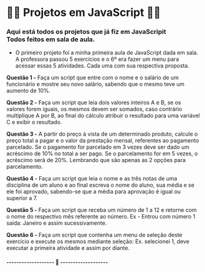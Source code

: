 <h1>👩‍💻 Projetos em JavaScript 👩‍💻</h1>
<h3> Aqui está todos os projetos que já fiz em JavaScripit <br>
Todos feitos em sala de aula.</h3>

- O primeiro projeto foi a minha primeira aula de JavaScript dada em sala. A professora passou 5 exercícios e o 6º era fazer um menu para acessar essas 5 atividades. Cada uma com sua respectiva proposta.

<b>Questão 1 -</b> Faça um script que entre com o nome e o salário de um funcionário e mostre seu novo salário, sabendo que o mesmo teve um aumento de 10%.

<b>Questão 2 -</b> Faça um script que leia dois valores inteiros A e B, se os valores forem iguais, os mesmos devem ser somados, caso contrário multiplique A por B, ao final do cálculo atribuir o resultado para uma variável C e exibir o resultado.

<b>Questão 3 -</b> A partir do preço à vista de um determinado produto, calcule o preço total a pagar e o valor da prestação mensal, referentes ao pagamento parcelado. Se o pagamento for parcelado em 3 vezes deve ser dado um acréscimo de 10% no total a ser pago. Se o parcelamento for em 5 vezes, o acréscimo será de 20%. Lembrando que são apenas as 2 opções para parcelamento.

<b>Questão 4 -</b> Faça um script que leia o nome e as três notas de uma disciplina de um aluno e ao final escreva o nome do aluno, sua média e se ele foi aprovado, sabendo-se que a média para aprovação é igual ou superior a 7.

<b>Questão 5 -</b> Faça um script que receba um número de 1 a 12 e retorne com o nome do respectivo mês referente ao número. Ex - Entrou com número 1 saída: Janeiro e assim sucessivamente.

<b>Questão 6 -</b> Faça um script que contenha um menu de seleção deste exercício e execute os mesmos mediante seleção: Ex. selecionei 1, deve executar a primeira atividade e assim por diante.

<h4> ------------------- 🌻 ------------------- </h4>
